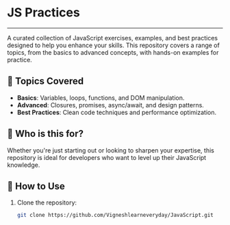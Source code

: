 # JS Practices  
---

A curated collection of JavaScript exercises, examples, and best practices designed to help you enhance your skills. This repository covers a range of topics, from the basics to advanced concepts, with hands-on examples for practice.  

## 📂 Topics Covered  
- **Basics**: Variables, loops, functions, and DOM manipulation.  
- **Advanced**: Closures, promises, async/await, and design patterns.  
- **Best Practices**: Clean code techniques and performance optimization.  

## 🎯 Who is this for?  
Whether you're just starting out or looking to sharpen your expertise, this repository is ideal for developers who want to level up their JavaScript knowledge.  

## 🚀 How to Use  
1. Clone the repository:  
   ```bash
   git clone https://github.com/Vigneshlearneveryday/JavaScript.git
   
